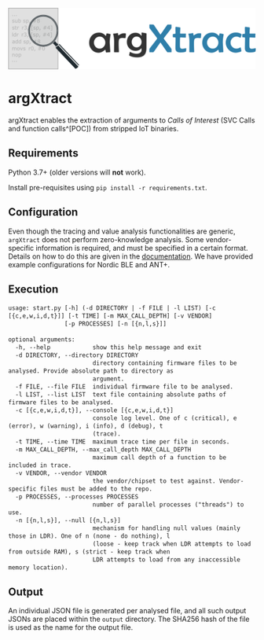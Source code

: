 ![banner](docs/banner.png)

# argXtract
argXtract enables the extraction of arguments to *Calls of Interest* (SVC Calls and function calls^[POC]) from stripped IoT binaries. 


## Requirements
Python 3.7+ (older versions will **not** work).

Install pre-requisites using `pip install -r requirements.txt`.

## Configuration
Even though the tracing and value analysis functionalities are generic, `argXtract` does not perform zero-knowledge analysis. Some vendor-specific information is required, and must be specified in a certain format. Details on how to do this are given in the [documentation](docs/vendor-config.md). We have provided example configurations for Nordic BLE and ANT+.


## Execution
```
usage: start.py [-h] (-d DIRECTORY | -f FILE | -l LIST) [-c [{c,e,w,i,d,t}]] [-t TIME] [-m MAX_CALL_DEPTH] [-v VENDOR]
                [-p PROCESSES] [-n [{n,l,s}]]

optional arguments:
  -h, --help            show this help message and exit
  -d DIRECTORY, --directory DIRECTORY
                        directory containing firmware files to be analysed. Provide absolute path to directory as
                        argument.
  -f FILE, --file FILE  individual firmware file to be analysed.
  -l LIST, --list LIST  text file containing absolute paths of firmware files to be analysed.
  -c [{c,e,w,i,d,t}], --console [{c,e,w,i,d,t}]
                        console log level. One of c (critical), e (error), w (warning), i (info), d (debug), t
                        (trace).
  -t TIME, --time TIME  maximum trace time per file in seconds.
  -m MAX_CALL_DEPTH, --max_call_depth MAX_CALL_DEPTH
                        maximum call depth of a function to be included in trace.
  -v VENDOR, --vendor VENDOR
                        the vendor/chipset to test against. Vendor-specific files must be added to the repo.
  -p PROCESSES, --processes PROCESSES
                        number of parallel processes ("threads") to use.
  -n [{n,l,s}], --null [{n,l,s}]
                        mechanism for handling null values (mainly those in LDR). One of n (none - do nothing), l
                        (loose - keep track when LDR attempts to load from outside RAM), s (strict - keep track when
                        LDR attempts to load from any inaccessible memory location).
```


## Output
An individual JSON file is generated per analysed file, and all such output JSONs are placed within the `output` directory. The SHA256 hash of the file is used as the name for the output file.
